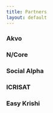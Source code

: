 ```yaml
---
title: Partners
layout: default
---
```


### Akvo


### N/Core


### Social Alpha

### ICRISAT

### Easy Krishi